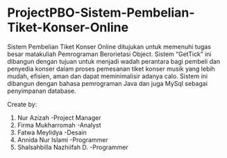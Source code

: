 # ProjectPBO-Sistem-Pembelian-Tiket-Konser-Online
Sistem Pembelian Tiket Konser Online ditujukan untuk memenuhi tugas besar matakuliah Pemrograman Berorietasi Object.
Sistem “GetTick” ini dibangun dengan tujuan untuk menjadi wadah perantara bagi pembeli dan penyedia konser dalam proses pemesanan tiket konser musik yang lebih mudah, efisien, aman dan dapat meminimalisir adanya calo.
Sistem ini dibangun dengan bahasa pemrograman Java dan juga MySql sebagai penyimpanan database.



Create  by:
1. Nur Azizah -Project Manager
2. Firma Mukharromah -Analyst 
3. Fatwa Meylidya -Desain
4. Annida Nur Islami -Programmer
5. Shalsahbilla Nazhiifah D. -Programmer
